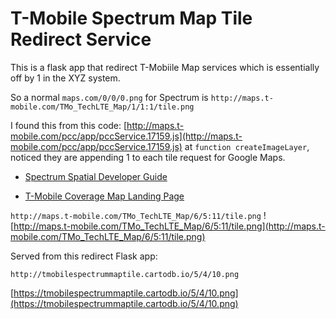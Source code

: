 # T-Mobile Spectrum Map Tile Redirect Service

This is a flask app that redirect T-Mobiile Map services which is essentially off by 1 in the XYZ system. 

So a normal `maps.com/0/0/0.png` for Spectrum is  `http://maps.t-mobile.com/TMo_TechLTE_Map/1/1:1/tile.png`

I found this from this code: [http://maps.t-mobile.com/pcc/app/pccService.17159.js](http://maps.t-mobile.com/pcc/app/pccService.17159.js) at `function createImageLayer`, noticed they are appending 1 to each tile request for Google Maps. 



* [Spectrum Spatial Developer Guide](http://support.pb.com/help/spectrum/9.0/pdf/en/Spectrum_9.0_SpatialDeveloperGuide.pdf)

* [T-Mobile Coverage Map Landing Page](https://www.t-mobile.com/coverage/coverage-map)


`http://maps.t-mobile.com/TMo_TechLTE_Map/6/5:11/tile.png`
![http://maps.t-mobile.com/TMo_TechLTE_Map/6/5:11/tile.png](http://maps.t-mobile.com/TMo_TechLTE_Map/6/5:11/tile.png)

Served from this redirect Flask app:

`http://tmobilespectrummaptile.cartodb.io/5/4/10.png`


[https://tmobilespectrummaptile.cartodb.io/5/4/10.png](https://tmobilespectrummaptile.cartodb.io/5/4/10.png)


